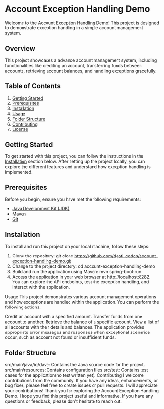 # Account Exception Handling Demo

Welcome to the Account Exception Handling Demo! This project is designed to demonstrate exception handling in a simple account management system.

## Overview

This project showcases a advance account management system, including functionalities like crediting an account, transferring funds between accounts, retrieving account balances, and handling exceptions gracefully.

## Table of Contents

1. [Getting Started](#getting-started)
2. [Prerequisites](#prerequisites)
3. [Installation](#installation)
4. [Usage](#usage)
5. [Folder Structure](#folder-structure)
6. [Contributing](#contributing)
7. [License](#license)

## Getting Started

To get started with this project, you can follow the instructions in the [Installation](#installation) section below. After setting up the project locally, you can explore the different features and understand how exception handling is implemented.

## Prerequisites

Before you begin, ensure you have met the following requirements:

- [Java Development Kit (JDK)](https://www.oracle.com/java/technologies/javase-downloads.html)
- [Maven](https://maven.apache.org/download.cgi)
- [Git](https://git-scm.com/downloads)

## Installation

To install and run this project on your local machine, follow these steps:

1. Clone the repository:
      git clone https://github.com/dgati-codes/account-exception-handling-demo.git
2. Change to the project directory:
    cd account-exception-handling-demo
3. Build and run the application using Maven:
      mvn spring-boot:run
3. Access the application in your web browser at http://localhost:8282. You can explore the API endpoints, test the exception handling, and interact with the application.

Usage
This project demonstrates various account management operations and how exceptions are handled within the application. You can perform the following actions:

Credit an account with a specified amount.
Transfer funds from one account to another.
Retrieve the balance of a specific account.
View a list of all accounts with their details and balances.
The application provides appropriate error messages and responses when exceptional scenarios occur, such as account not found or insufficient funds.

## Folder Structure
src/main/java/io/dave: Contains the Java source code for the project.
src/main/resources: Contains configuration files
src/test: Contains test cases for the application(no test written yet).
Contributing
I welcome contributions from the community. If you have any ideas, enhancements, or bug fixes, please feel free to create issues or pull requests. I will appreciate your contributions!
Thank you for exploring the Account Exception Handling Demo. I hope you find this project useful and informative. If you have any questions or feedback, please don't hesitate to reach out.

